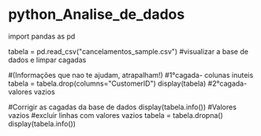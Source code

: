 # python_Analise_de_dados

import pandas as pd

tabela = pd.read_csv("cancelamentos_sample.csv")
#visualizar a base de dados e limpar cagadas


#(Informações que nao te ajudam, atrapalham!)
#1°cagada- colunas inuteis
tabela = tabela.drop(columns="CustomerID")
display(tabela)
#2°cagada- valores vazios

#Corrigir as cagadas da base de dados
display(tabela.info())
#Valores vazios
#excluir linhas com valores vazios
tabela = tabela.dropna()
display(tabela.info())
